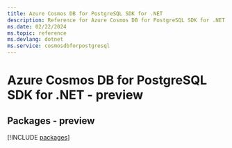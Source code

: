 ```yaml
---
title: Azure Cosmos DB for PostgreSQL SDK for .NET
description: Reference for Azure Cosmos DB for PostgreSQL SDK for .NET
ms.date: 02/22/2024
ms.topic: reference
ms.devlang: dotnet
ms.service: cosmosdbforpostgresql
---
```

# Azure Cosmos DB for PostgreSQL SDK for .NET - preview
## Packages - preview
[!INCLUDE [packages](cosmos-db-for-postgresql-index.md)]